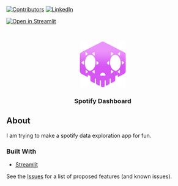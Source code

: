 <!--
*** Thanks for checking out the Best-README-Template. If you have a suggestion
*** that would make this better, please fork the repo and create a pull request
*** or simply open an issue with the tag "enhancement".
*** Thanks again! Now go create something AMAZING! :D
-->



<!-- PROJECT SHIELDS -->
<!--
*** I'm using markdown "reference style" links for readability.
*** Reference links are enclosed in brackets [ ] instead of parentheses ( ).
*** See the bottom of this document for the declaration of the reference variables
*** for contributors-url, forks-url, etc. This is an optional, concise syntax you may use.
*** https://www.markdownguide.org/basic-syntax/#reference-style-links
-->
[![Contributors][contributors-shield]][contributors-url]
[![LinkedIn][linkedin-shield]][linkedin-url]

[comment]: <> (Add link to streamlit)
[![Open in Streamlit](https://static.streamlit.io/badges/streamlit_badge_black_white.svg)](https://share.streamlit.io/strandgaard96/spotify-dashboard)

<!-- PROJECT LOGO -->
<br />
<p align="center">
  <a href="https://github.com/Strandgaard96/README.md">
    <img src="images/sombra.png" alt="Logo" width="120" height="120">
  </a>

  <h3 align="center">Spotify Dashboard </h3>

  <p align="center">
</p>


<!-- ABOUT THE PROJECT -->
## About
I am trying to make a spotify data exploration app for fun. 

### Built With

* [Streamlit](https://github.com/streamlit/streamlit)

See the [Issues][issues-url] for a list of proposed features (and known issues).


<!-- MARKDOWN LINKS & IMAGES -->
<!-- https://www.markdownguide.org/basic-syntax/#reference-style-links -->
[contributors-shield]: https://img.shields.io/github/contributors/Strandgaard96/spotify-dashboard.svg?style=for-the-badge
[contributors-url]: https://github.com/Strandgaard96/spotify-dashboard/graphs/contributors
[forks-shield]: https://img.shields.io/github/forks/Strandgaard96/spotify-dashboard.svg?style=for-the-badge
[forks-url]: https://github.com/Strandgaard96/spotify-dashboard/network/members
[stars-shield]: https://img.shields.io/github/stars/Strandgaard96/spotify-dashboard.svg?style=for-the-badge
[stars-url]: https://github.com/Strandgaard96/spotify-dashboard/stargazers
[issues-shield]: https://img.shields.io/github/issues/Strandgaard96/spotify-dashboard.svg?style=for-the-badge
[issues-url]: https://github.com/Strandgaard96/spotify-dashboard/issues
[linkedin-shield]: https://img.shields.io/badge/-LinkedIn-black.svg?style=for-the-badge&logo=linkedin&colorB=555
[linkedin-url]: https://linkedin.com/in/Strandgaard96
